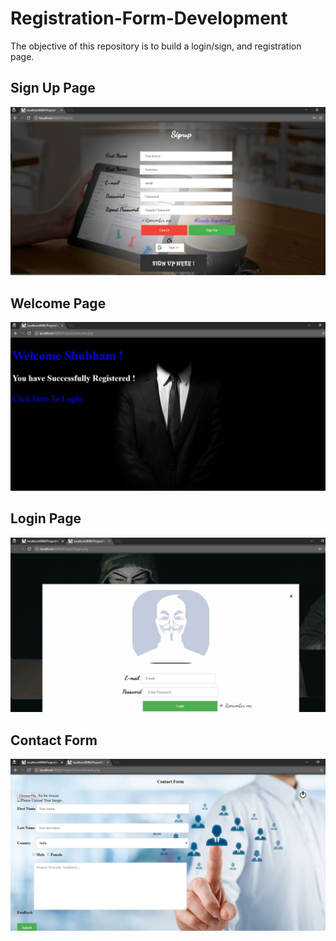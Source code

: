 # Registration-Form-Development
The objective of this repository is to build a login/sign, and registration page.

## Sign Up Page

![](images/SignUp.JPG)

## Welcome Page

![](images/welcomePage.JPG)

## Login Page

![](images/loginPage.JPG)

## Contact Form

![](images/contactForm.JPG)
